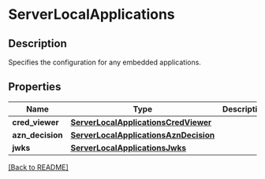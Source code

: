 # ServerLocalApplications

## Description

Specifies the configuration for any embedded applications.


## Properties

Name | Type | Description | Notes
------------ | ------------- | ------------- | -------------
**cred_viewer** | [**ServerLocalApplicationsCredViewer**](ServerLocalApplicationsCredViewer.md) |  | [optional] 
**azn_decision** | [**ServerLocalApplicationsAznDecision**](ServerLocalApplicationsAznDecision.md) |  | [optional] 
**jwks** | [**ServerLocalApplicationsJwks**](ServerLocalApplicationsJwks.md) |  | [optional] 

[[Back to README]](../README.md)



